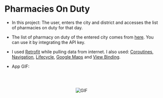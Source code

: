 # Pharmacies On Duty

- In this project: The user, enters the city and district and accesses the list of pharmacies on duty for that day. 

- The list of pharmacy on duty of the entered city comes from [here](https://collectapi.com/tr/api/health/nobetci-eczane-api?tab=pricing). You can use it by integrating the API key.

- I used [Retrofit](https://square.github.io/retrofit/) while pulling data from internet. I also used: [Coroutines](https://developer.android.com/kotlin/coroutines#dependency), [Navigation](https://developer.android.com/jetpack/androidx/releases/navigation#declaring_dependencies), [Lifecycle](https://developer.android.com/jetpack/androidx/releases/lifecycle#declaring_dependencies), [Google Maps](https://developers.google.com/maps/documentation/android-sdk/start) and [View Binding](https://developer.android.com/topic/libraries/view-binding#usage).

- App GIF:
<br>
<br>
<p align="center">
  <img src="https://user-images.githubusercontent.com/58858983/130330094-986817de-0622-45a0-913b-c9c9f0f5abe1.gif" alt="GIF" />
</p>
